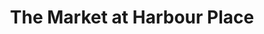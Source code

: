 ---
title: "The Market at Harbour Place"
url: /tampa/the-market-at-harbour-place/
shop: Lebensmittel
---